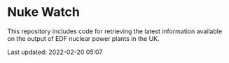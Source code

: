 # Nuke Watch

This repository includes code for retrieving the latest information available on the output of EDF nuclear power plants in the UK.

Last updated: 2022-02-20 05:07